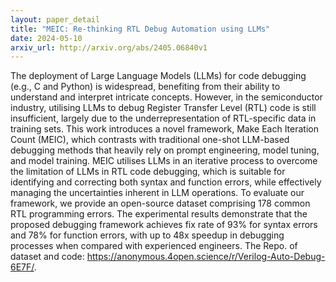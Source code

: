 ```yaml
---
layout: paper_detail
title: "MEIC: Re-thinking RTL Debug Automation using LLMs"
date: 2024-05-10
arxiv_url: http://arxiv.org/abs/2405.06840v1
---
```


The deployment of Large Language Models (LLMs) for code debugging (e.g., C and Python) is widespread, benefiting from their ability to understand and interpret intricate concepts. However, in the semiconductor industry, utilising LLMs to debug Register Transfer Level (RTL) code is still insufficient, largely due to the underrepresentation of RTL-specific data in training sets. This work introduces a novel framework, Make Each Iteration Count (MEIC), which contrasts with traditional one-shot LLM-based debugging methods that heavily rely on prompt engineering, model tuning, and model training. MEIC utilises LLMs in an iterative process to overcome the limitation of LLMs in RTL code debugging, which is suitable for identifying and correcting both syntax and function errors, while effectively managing the uncertainties inherent in LLM operations. To evaluate our framework, we provide an open-source dataset comprising 178 common RTL programming errors. The experimental results demonstrate that the proposed debugging framework achieves fix rate of 93% for syntax errors and 78% for function errors, with up to 48x speedup in debugging processes when compared with experienced engineers. The Repo. of dataset and code: https://anonymous.4open.science/r/Verilog-Auto-Debug-6E7F/.
